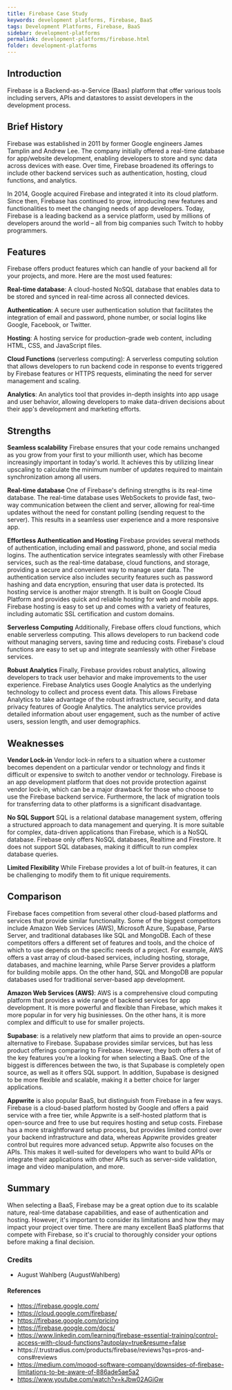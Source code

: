 ```yaml
---
title: Firebase Case Study
keywords: development platforms, Firebase, BaaS
tags: Development Platforms, Firebase, BaaS
sidebar: development-platforms
permalink: development-platforms/firebase.html
folder: development-platforms
---
```


## Introduction

Firebase is a Backend-as-a-Service (Baas) platform that offer various tools including servers, APIs and datastores to assist developers in the development process.

## Brief History

Firebase was established in 2011 by former Google engineers James Tamplin and Andrew Lee. The company initially offered a real-time database for app/website development, enabling developers to store and sync data across devices with ease. Over time, Firebase broadened its offerings to include other backend services such as authentication, hosting, cloud functions, and analytics.

In 2014, Google acquired Firebase and integrated it into its cloud platform. Since then, Firebase has continued to grow, introducing new features and functionalities to meet the changing needs of app developers. Today, Firebase is a leading backend as a service platform, used by millions of developers around the world – all from big companies such Twitch to hobby programmers.


## Features

Firebase offers product features which can handle of your backend all for your projects, and more. Here are the most used features:

**Real-time database**: A cloud-hosted NoSQL database that enables data to be stored and synced in real-time across all connected devices.

**Authentication**: A secure user authentication solution that facilitates the integration of email and password, phone number, or social logins like Google, Facebook, or Twitter.

**Hosting**: A hosting service for production-grade web content, including HTML, CSS, and JavaScript files.

**Cloud Functions** (serverless computing): A serverless computing solution that allows developers to run backend code in response to events triggered by Firebase features or HTTPS requests, eliminating the need for server management and scaling.

**Analytics**: An analytics tool that provides in-depth insights into app usage and user behavior, allowing developers to make data-driven decisions about their app's development and marketing efforts.


## Strengths

**Seamless scalability**
Firebase ensures that your code remains unchanged as you grow from your first to your millionth user, which has become increasingly important in today's world.  It achieves this by utilizing linear upscaling to calculate the minimum number of updates required to maintain synchronization among all users.

**Real-time database**
One of Firebase's defining strengths is its real-time database. The real-time database uses WebSockets to provide fast, two-way communication between the client and server, allowing for real-time updates without the need for constant polling (sending request to the server). This results in a seamless user experience and a more responsive app.

**Effortless Authentication and Hosting**
Firebase provides several methods of authentication, including email and password, phone, and social media logins. The authentication service integrates seamlessly with other Firebase services, such as the real-time database, cloud functions, and storage, providing a secure and convenient way to manage user data. The authentication service also includes security features such as password hashing and data encryption, ensuring that user data is protected.
Its hosting service is another major strength. It is built on Google Cloud Platform and provides quick and reliable hosting for web and mobile apps. Firebase hosting is easy to set up and comes with a variety of features, including automatic SSL certification and custom domains.

**Serverless Computing** 
Additionally, Firebase offers cloud functions, which enable serverless computing. This allows developers to run backend code without managing servers, saving time and reducing costs. Firebase's cloud functions are easy to set up and integrate seamlessly with other Firebase services.

**Robust Analytics**
Finally, Firebase provides robust analytics, allowing developers to track user behavior and make improvements to the user experience. Firebase Analytics uses Google Analytics as the underlying technology to collect and process event data. This allows Firebase Analytics to take advantage of the robust infrastructure, security, and data privacy features of Google Analytics. The analytics service provides detailed information about user engagement, such as the number of active users, session length, and user demographics.


## Weaknesses

**Vendor Lock-in**
Vendor lock-in refers to a situation where a customer becomes dependent on a particular vendor or technology and finds it difficult or expensive to switch to another vendor or technology. Firebase is an app development platform that does not provide protection against vendor lock-in, which can be a major drawback for those who choose to use the Firebase backend service. Furthermore, the lack of migration tools for transferring data to other platforms is a significant disadvantage.

**No SQL Support**
SQL is a relational database management system, offering a structured approach to data management and querying. It is more suitable for complex, data-driven applications than Firebase, which is a NoSQL database. Firebase only offers NoSQL databases, Realtime and Firestore. It does not support SQL databases, making it difficult to run complex database queries.

**Limited Flexibility** 
While Firebase provides a lot of built-in features, it can be challenging to modify them to fit unique requirements.


## Comparison

Firebase faces competition from several other cloud-based platforms and services that provide similar functionality. Some of the biggest competitors include Amazon Web Services (AWS), Microsoft Azure, Supabase, Parse Server, and traditional databases like SQL and MongoDB. Each of these competitors offers a different set of features and tools, and the choice of which to use depends on the specific needs of a project. For example, AWS offers a vast array of cloud-based services, including hosting, storage, databases, and machine learning, while Parse Server provides a platform for building mobile apps. On the other hand, SQL and MongoDB are popular databases used for traditional server-based app development. 

**Amazon Web Services (AWS)**: AWS is a comprehensive cloud computing platform that provides a wide range of backend services for app development. It is more powerful and flexible than Firebase, which makes it more popular in for very hig businiesses. On the other hans, it is more complex and difficult to use for smaller projects.

**Supabase**: is a relatively new platform that aims to provide an open-source alternative to Firebase. Supabase provides similar services, but has less product offerings comparing to Firebase.  However, they both offers a lot of the key features you’re a looking for when selecting a BaaS. One of the biggest is differences between the two, is that Supabase is completely open source, as well as it offers SQL support. In addition, Supabase is designed to be more flexible and scalable, making it a better choice for larger applications.

**Appwrite** is also popular BaaS, but distinguish from Firebase in a few ways. Firebase is a cloud-based platform hosted by Google and offers a paid service with a free tier, while Appwrite is a self-hosted platform that is open-source and free to use but requires hosting and setup costs. Firebase has a more straightforward setup process, but provides limited control over your backend infrastructure and data, whereas Appwrite provides greater control but requires more advanced setup. Appwrite also focuses on the APIs. This makes it well-suited for developers who want to build APIs or integrate their applications with other APIs such as server-side validation, image and video manipulation, and more.


## Summary

When selecting a BaaS, Firebase may be a great option due to its scalable nature, real-time database capabilities, and ease of authentication and hosting. However, it's important to consider its limitations and how they may impact your project over time. There are many excellent BaaS platforms that compete with Firebase, so it's crucial to thoroughly consider your options before making a final decision.

### Credits

- August Wahlberg (AugustWahlberg)

#### References

- https://firebase.google.com/
- https://cloud.google.com/firebase/ 
- https://firebase.google.com/pricing 
- https://firebase.google.com/docs/ 
- https://www.linkedin.com/learning/firebase-essential-training/control-access-with-cloud-functions?autoplay=true&resume=false 
- https://.trustradius.com/products/firebase/reviews?qs=pros-and-cons#reviews 
- https://medium.com/moqod-software-company/downsides-of-firebase-limitations-to-be-aware-of-886ade5ae5a2 
- https://www.youtube.com/watch?v=kJbw02AGiGw
